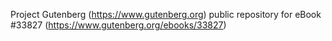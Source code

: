 Project Gutenberg (https://www.gutenberg.org) public repository for eBook #33827 (https://www.gutenberg.org/ebooks/33827)
